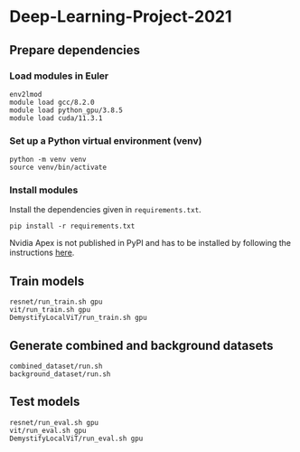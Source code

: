 # Deep-Learning-Project-2021

## Prepare dependencies

### Load modules in Euler

```
env2lmod
module load gcc/8.2.0
module load python_gpu/3.8.5
module load cuda/11.3.1
```

### Set up a Python virtual environment (venv)

```
python -m venv venv
source venv/bin/activate
```

### Install modules

Install the dependencies given in `requirements.txt`. 

```
pip install -r requirements.txt
```

Nvidia Apex is not published in PyPI and has to be installed by following the instructions [here](https://github.com/NVIDIA/apex).

## Train models

```
resnet/run_train.sh gpu
vit/run_train.sh gpu
DemystifyLocalViT/run_train.sh gpu
```

## Generate combined and background datasets

```
combined_dataset/run.sh
background_dataset/run.sh
```

## Test models

```
resnet/run_eval.sh gpu
vit/run_eval.sh gpu
DemystifyLocalViT/run_eval.sh gpu
```